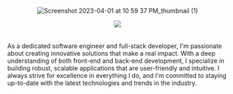 <div align="center">

![Screenshot 2023-04-01 at 10 59 37 PM_thumbnail (1)](https://user-images.githubusercontent.com/119981069/229328833-1787dfbd-4e26-4329-8a0a-d222e2b60031.png)

<img src="https://readme-typing-svg.demolab.com?font=Grandstander&weight=800&size=45&pause=1000&center=true&vCenter=true&width=620&height=60&color=4CBCFB&background-color=000000&lines=Software+Engineer;Full-stack+Developer"/>
</div>

<br/>
<br/>
As a dedicated software engineer and full-stack developer, I'm passionate about creating innovative solutions that make a real impact. With a deep understanding of both front-end and back-end development, I specialize in building robust, scalable applications that are user-friendly and intuitive. I always strive for excellence in everything I do, and I'm committed to staying up-to-date with the latest technologies and trends in the industry. </p>
